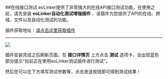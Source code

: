 ##在线接口测试
eoLinker提供了非常强大的在线API接口测试功能，在使用之前，请先安装 **eoLinker自动化测试增强插件** ，该插件为您提供了API的在线、跨域、文件以及自动化测试的功能。

插件获取地址：[请点击这里获取插件](https://www.eolinker.com/#/plug/introduce "请点击这里获取插件")

------------

![](http://data.eolinker.com/course/xuHUAesc20688372c733642b381063c07e69b6aeb948ed2)

插件安装完成之后刷新页面，在 **接口详情页** 上方点击 **测试** 选项卡，会出现蓝色部分提示“目前正在使用eoLinker测试插件进行测试”。

然后您可以在下方填写测试参数等，点击发送按钮即可得到测试结果！